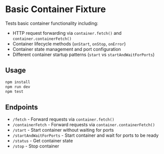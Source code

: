 # Basic Container Fixture

Tests basic container functionality including:

- HTTP request forwarding via `container.fetch()` and `container.containerFetch()`
- Container lifecycle methods (`onStart`, `onStop`, `onError`)
- Container state management and port configuration
- Different container startup patterns (`start` vs `startAndWaitForPorts`)

## Usage

```bash
npm install
npm run dev
npm test
```

## Endpoints

- `/fetch` - Forward requests via `container.fetch()`
- `/containerFetch` - Forward requests via `container.containerFetch()`
- `/start` - Start container without waiting for ports
- `/startAndWaitForPorts` - Start container and wait for ports to be ready
- `/status` - Get container state
- `/stop` - Stop container